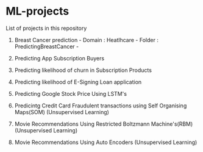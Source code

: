 # ML-projects

List of projects in this repository

1) Breast Cancer prediction
        - Domain : Heatlhcare
        - Folder : PredictingBreastCancer
        - 

2) Predicting App Subscription Buyers
4) Predicting likelihood of churn in Subscription Products
5) Predicting likelihood of E-Signing Loan application
6) Predicting Google Stock Price Using LSTM's
7) Predicintg Credit Card Fraudulent transactions using Self Organising Maps(SOM) (Unsupervised Learning)
8) Movie Recommendations Using Restricted Boltzmann Machine's(RBM) (Unsupervised Learning)
9) Movie Recommendations Using Auto Encoders (Unsupervised Learning)
